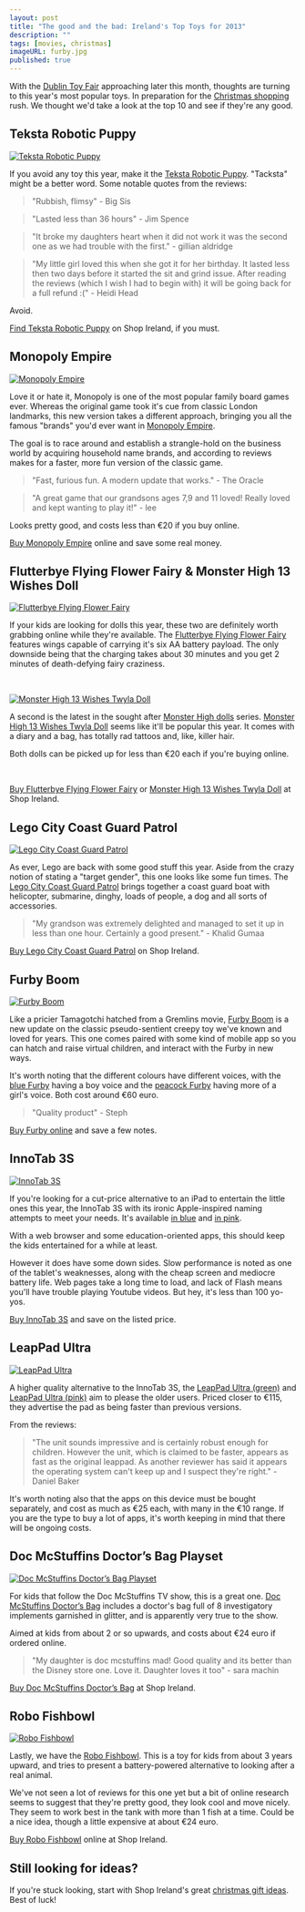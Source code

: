 ```yaml
---
layout: post
title: "The good and the bad: Ireland's Top Toys for 2013"
description: ""
tags: [movies, christmas]
imageURL: furby.jpg
published: true
---
```


With the [Dublin Toy Fair](http://www.dublintoyfair.com/) approaching later this month, thoughts are turning to this year's most popular toys. In preparation for the [Christmas shopping](http://shopireland.ie) rush. We thought we'd take a look at the top 10 and see if they're any good.

## Teksta Robotic Puppy

<a href="http://www.shopireland.ie/toys/B00CO31TL0/"><img src="http://ecx.images-amazon.com/images/I/417sQf2fkVL._SL160_.jpg" alt="Teksta Robotic Puppy" class="left"></a>

If you avoid any toy this year, make it the [Teksta Robotic Puppy](http://www.shopireland.ie/toys/B00CO31TL0/). "Tacksta" might be a better word. Some notable quotes from the reviews:

> "Rubbish, flimsy" - Big Sis

> "Lasted less than 36 hours" - Jim Spence

> "It broke my daughters heart when it did not work it was the second one as we had trouble with the first." - gillian aldridge

> "My little girl loved this when she got it for her birthday. It lasted less then two days before it started the sit and grind issue. After reading the reviews (which I wish I had to begin with) it will be going back for a full refund :(" - Heidi Head

Avoid.

[Find Teksta Robotic Puppy](http://www.shopireland.ie/toys/B00DE9IPBU/) on Shop Ireland, if you must.

## Monopoly Empire

<a href="http://www.shopireland.ie/toys/B00DR2VOJO/"><img src="http://ecx.images-amazon.com/images/I/51x6e4QtyhL._SL160_.jpg" alt="Monopoly Empire" class="left"></a>

Love it or hate it, Monopoly is one of the most popular family board games ever. Whereas the original game took it's cue from classic London landmarks, this new version takes a different approach, bringing you all the famous "brands" you'd ever want in [Monopoly Empire](http://www.shopireland.ie/toys/B00DR2VOJO/).

The goal is to race around and establish a strangle-hold on the business world by acquiring household name brands, and according to reviews makes for a faster, more fun version of the classic game. 

> "Fast, furious fun. A modern update that works." - The Oracle

> "A great game that our grandsons ages 7,9 and 11 loved! Really loved and kept wanting to play it!" - lee

Looks pretty good, and costs less than €20 if you buy online.

[Buy Monopoly Empire](http://www.shopireland.ie/toys/B00DR2VOJO/) online and save some real money.

## Flutterbye Flying Flower Fairy &amp; Monster High 13 Wishes Doll

<a href="http://www.shopireland.ie/toys/B00CWB0O42/"><img src="http://ecx.images-amazon.com/images/I/41-cYmUtnvL._SL160_.jpg" alt="Flutterbye Flying Flower Fairy" class="left"></a>

If your kids are looking for dolls this year, these two are definitely worth grabbing online while they're available. The [Flutterbye Flying Flower Fairy](http://www.shopireland.ie/toys/B00CWB0O42/) features wings capable of carrying it's six AA battery payload. The only downside being that the charging takes about 30 minutes and you get 2 minutes of death-defying fairy craziness.

<br style="clear:both">

<a href="http://www.shopireland.ie/toys/B00CEQ1JOO/"><img src="http://ecx.images-amazon.com/images/I/51bljNvsJkL._SL160_.jpg" alt="Monster High 13 Wishes Twyla Doll" class="left"></a>

A second is the latest in the sought after [Monster High dolls](http://www.shopireland.ie/toys/search/monster%20high/) series. [Monster High 13 Wishes Twyla Doll](http://www.shopireland.ie/toys/B00CEQ1JOO/) seems like it'll be popular this year. It comes with a diary and a bag, has totally rad tattoos and, like, killer hair.

Both dolls can be picked up for less than €20 each if you're buying online.

<br style="clear:both">

[Buy Flutterbye Flying Flower Fairy](http://www.shopireland.ie/toys/B00CWB0O42/) or [Monster High 13 Wishes Twyla Doll](http://www.shopireland.ie/toys/B00CEQ1JOO/) at Shop Ireland.

## Lego City Coast Guard Patrol

<a href="http://www.shopireland.ie/toys/B00B06J3FQ/"><img src="http://ecx.images-amazon.com/images/I/51HbmnnW0UL._SL160_.jpg" alt="Lego City Coast Guard Patrol" class="left"></a>

As ever, Lego are back with some good stuff this year. Aside from the crazy notion of stating a "target gender", this one looks like some fun times. The [Lego City Coast Guard Patrol](http://www.shopireland.ie/toys/B00B06J3FQ/) brings together a coast guard boat with helicopter, submarine, dinghy, loads of people, a dog and all sorts of accessories.

> "My grandson was extremely delighted and managed to set it up in less than one hour. Certainly a good present." - Khalid Gumaa

[Buy Lego City Coast Guard Patrol](http://www.shopireland.ie/toys/B00B06J3FQ/) on Shop Ireland.


## Furby Boom

<a href="http://www.shopireland.ie/toys/B00E98MME6/"><img src="http://ecx.images-amazon.com/images/I/510TZY1zLzL._SL160_.jpg" alt="Furby Boom" class="left"></a>

Like a pricier Tamagotchi hatched from a Gremlins movie, [Furby Boom](http://www.shopireland.ie/toys/B00E98MME6/) is a new update on the classic pseudo-sentient creepy toy we've known and loved for years. This one comes paired with some kind of mobile app so you can hatch and raise virtual children, and interact with the Furby in new ways.

It's worth noting that the different colours have different voices, with the [blue Furby](http://www.shopireland.ie/toys/B00E98MME6/) having a boy voice and the [peacock Furby](http://www.shopireland.ie/toys/B00E98MHGY/) having more of a girl's voice. Both cost around €60 euro.

> "Quality product" - Steph

[Buy Furby online](http://www.shopireland.ie/toys/B00E98MME6/) and save a few notes.

## InnoTab 3S

<a href="http://www.shopireland.ie/toys/B00DE9IPAG/"><img src="http://ecx.images-amazon.com/images/I/515w90vU7eL._SL160_.jpg" alt="InnoTab 3S" class="left"></a>

If you're looking for a cut-price alternative to an iPad to entertain the little ones this year, the InnoTab 3S with its ironic Apple-inspired naming attempts to meet your needs. It's available [in blue](http://www.shopireland.ie/toys/B00DE9IPAG/) and [in pink](http://www.shopireland.ie/toys/B00DE9IPBU/).

With a web browser and some education-oriented apps, this should keep the kids entertained for a while at least.

However it does have some down sides. Slow performance is noted as one of the tablet's weaknesses, along with the cheap screen and mediocre battery life. Web pages take a long time to load, and lack of Flash means you'll have trouble playing Youtube videos. But hey, it's less than 100 yo-yos.

[Buy InnoTab 3S](http://www.shopireland.ie/toys/B00DE9IPBU/) and save on the listed price.

## LeapPad Ultra

<a href="http://www.shopireland.ie/toys/B00D5S9FXM/"><img src="http://ecx.images-amazon.com/images/I/51JfAOohjNL._SL160_.jpg" alt="LeapPad Ultra" class="left"></a>

A higher quality alternative to the InnoTab 3S, the [LeapPad Ultra (green)](http://www.shopireland.ie/toys/B00D5S9FXM/) and [LeapPad Ultra (pink)](http://www.shopireland.ie/toys/B00D5S9FX2/) aim to please the older users. Priced closer to €115, they advertise the pad as being faster than previous versions.

From the reviews:

> "The unit sounds impressive and is certainly robust enough for children. However the unit, which is claimed to be faster, appears as fast as the original leappad. As another reviewer has said it appears the operating system can't keep up and I suspect they're right." - Daniel Baker

It's worth noting also that the apps on this device must be bought separately, and cost as much as €25 each, with many in the €10 range. If you are the type to buy a lot of apps, it's worth keeping in mind that there will be ongoing costs.

## Doc McStuffins Doctor’s Bag Playset

<a href="http://www.shopireland.ie/toys/B00BEUATCO/"><img src="http://ecx.images-amazon.com/images/I/51l0AlqbSeL._SL160_.jpg" alt="Doc McStuffins Doctor’s Bag Playset" class="left"></a>

For kids that follow the Doc McStuffins TV show, this is a great one. [Doc McStuffins Doctor’s Bag](http://www.shopireland.ie/toys/B00BEUATCO/) includes a doctor's bag full of 8 investigatory implements garnished in glitter, and is apparently very true to the show.

Aimed at kids from about 2 or so upwards, and costs about €24 euro if ordered online.

> "My daughter is doc mcstuffins mad! Good quality and its better than the Disney store one. Love it. Daughter loves it too" - sara machin

[Buy Doc McStuffins Doctor’s Bag](http://www.shopireland.ie/toys/B00BEUATCO/) at Shop Ireland.

## Robo Fishbowl

<a href="http://www.shopireland.ie/toys/B00CWEW5KA/"><img src="http://ecx.images-amazon.com/images/I/416wxFuyOHL._SL160_.jpg" alt="Robo Fishbowl" class="left"></a>

Lastly, we have the [Robo Fishbowl](http://www.shopireland.ie/toys/B00CWEW5KA/). This is a toy for kids from about 3 years upward, and tries to present a battery-powered alternative to looking after a real animal.

We've not seen a lot of reviews for this one yet but a bit of online research seems to suggest that they're pretty good, they look cool and move nicely. They seem to work best in the tank with more than 1 fish at a time. Could be a nice idea, though a little expensive at about €24 euro.

[Buy Robo Fishbowl](http://www.shopireland.ie/toys/B00CWEW5KA/) online at Shop Ireland.

## Still looking for ideas?

If you're stuck looking, start with Shop Ireland's great [christmas gift ideas](http://www.shopireland.ie/giftideas/). Best of luck!

